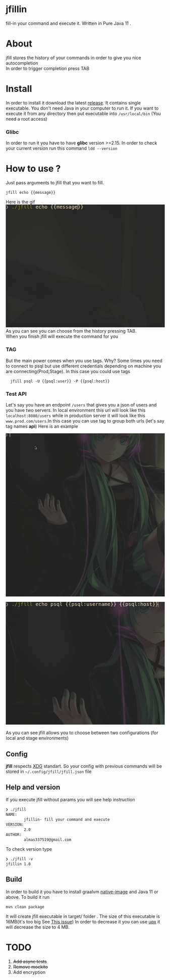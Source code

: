 # jfillin
 fill-in your command and execute it. Written in Pure Java 11 .

# About
jfill stores the history of your commands in order to give you nice autocompletion\
In order to trigger completion press TAB

# Install
In order to install it download the latest [release](https://github.com/strogiyotec/jfillin/releases/tag/1).
It contains single executable. You don't need Java in your computer to run it.
If you want to execute it from any directory then put executable into `/usr/local/bin` (You need a root access)

### Glibc
In order to run it you have to have **glibc** version >=2.15.
In order to check your current version run this command `ldd --version`

# How to use ? 

Just pass arguments to jfill that you want to fill.

```
jfill echo {{message}} 
```

Here is the gif\
![Gif1](https://raw.githubusercontent.com/strogiyotec/jfillin/master/images/notTag.gif) \
As you can see you can choose from the history pressing TAB.\
When you finish jfill will execute the command for you

### TAG
But the main power comes when you use tags. Why?
Some times you need to connect to psql but use different credentials depending
on machine you are connecting(Prod,Stage).
In this case you could use tags

```
  jfill psql -U {{psql:user}} -P {{psql:host}}
```

### Test API
Let's say you have an endpoint `/users` that gives you a json of users and you have two servers.
In local environment this url will look like this `localhost:8080/users` while
in production server it will look like this `www.prod.com/users`.In this case you can
use tag to group both urls (let's say tag names **api**)
Here is an example

![Curl](https://raw.githubusercontent.com/strogiyotec/jfillin/master/images/curl.gif)


![Gif1](https://raw.githubusercontent.com/strogiyotec/jfillin/master/images/tag.gif)

As you can see jfill allows you to choose between two configurations (for local and stage environments)

## Config

**jfill** respects [XDG](https://specifications.freedesktop.org/basedir-spec/basedir-spec-latest.html) standart. So your config 
with previous commands will be stored in `~/.config/jfill/jfill.json` file

## Help and version
If you execute jfill without params you will see help instruction

```
❯ ./jfill 
NAME:
        jfillin- fill your command and execute
VERSION:
        2.0
AUTHOR:
        almas337519@gmail.com

```

To check version type

```
❯ ./jfill -v
jfillin 1.0
```

## Build
In order to build it you have to install graalvm [native-image](https://www.graalvm.org/docs/reference-manual/native-image/) and Java 11 or above.
To build it run 
```
mvn clean package
```
It will create jfill executable in target/ folder . The size of this executable is 16MB(it's too big See [This issue](https://github.com/oracle/graal/issues/287))
In order to decrease it you can use [upx](https://github.com/upx/upx) it will decrease the size to 4 MB.

# TODO
1. ~~Add async tests~~
2. ~~Remove mockito~~
3. Add encryption
